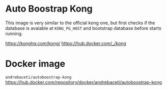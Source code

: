 # Auto Boostrap Kong
This image is very similar to the official kong one, but first checks if the
database is avaiable at `KONG_PG_HOST` and bootstrap database before starts
running.

https://konghq.com/kong/
https://hub.docker.com/_/kong

# Docker image
`andrebaceti/autoboostrap-kong`
https://hub.docker.com/repository/docker/andrebaceti/autoboostrap-kong
